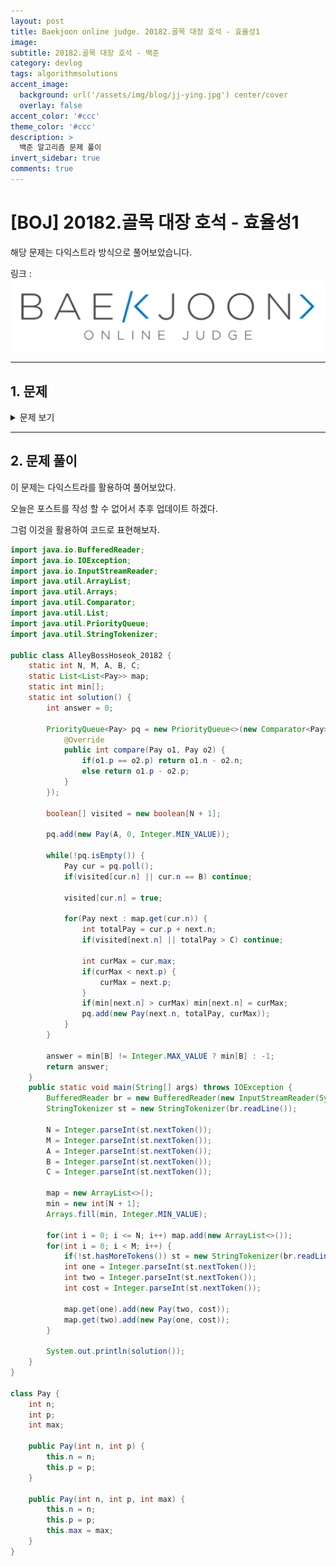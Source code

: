 ```yaml
---
layout: post
title: Baekjoon online judge. 20182.골목 대장 호석 - 효율성1
image: 
subtitle: 20182.골목 대장 호석 - 백준
category: devlog
tags: algorithmsolutions
accent_image: 
  background: url('/assets/img/blog/jj-ying.jpg') center/cover
  overlay: false
accent_color: '#ccc'
theme_color: '#ccc'
description: >
  백준 알고리즘 문제 풀이
invert_sidebar: true
comments: true
---
```


# [BOJ] 20182.골목 대장 호석 - 효율성1
해당 문제는 다익스트라 방식으로 풀어보았습니다.

링크 :
[![image](/assets/img/algo_img/baekjoon_logo.png)](https://www.acmicpc.net/problem/20182)

---
## 1. 문제
<details>
<summary>문제 보기</summary>
<div markdown="1">

|시간 제한|메모리 제한|
|------|---|
|3 초|512 MB|

소싯적 호석이는 골목 대장의 삶을 살았다. 호석이가 살던 마을은 N 개의 교차로와 M 개의 골목이 있었다. 교차로의 번호는 1번부터 N 번까지로 표현한다. 골목은 서로 다른 두 교차로를 양방향으로 이어주며 임의의 두 교차로를 잇는 골목은 최대 한 개만 존재한다. 분신술을 쓰는 호석이는 모든 골목에 자신의 분신을 두었고, 골목마다 통과하는 사람에게 수금할 것이다. 수금하는 요금은 골목마다 다를 수 있다.

당신은 A 번 교차로에서 B 번 교차로까지 C 원을 가지고 가려고 한다. 호석이의 횡포를 보며 짜증은 나지만, 분신술을 이겨낼 방법이 없어서 돈을 내고 가려고 한다. 하지만 이왕 지나갈 거면, 최소한의 수치심을 받고 싶다. 당신이 받는 수치심은 경로 상에서 가장 많이 낸 돈에 비례하기 때문에, 결국 갈 수 있는 다양한 방법들 중에서 최소한의 수치심을 받으려고 한다. 즉, 한 골목에서 내야 하는 최대 요금을 최소화하는 것이다.

![image](https://i.imgur.com/72X0NKv.png)

예를 들어, 위의 그림과 같이 5개의 교차로와 5개의 골목이 있으며, 당신이 1번 교차로에서 3번 교차로로 가고 싶은 상황이라고 하자. 만약 10원을 들고 출발한다면 2가지 경로로 갈 수 있다. 1번 -> 2번 -> 3번 교차로로 이동하게 되면 총 10원이 필요하고 이 과정에서 최대 수금액을 5원이었고, 1번 -> 4번 -> 5번 -> 3번 교차로로 이동하게 되면 총 8원이 필요하며 최대 수금액은 6원이 된다. 최소한의 수치심을 얻는 경로는 최대 수금액이 5인 경로이다. 하지만 만약 8원밖에 없다면, 전자의 경로는 갈 수 없기 때문에 최대 수금액이 6원인 경로로 가야 하는 것이 최선이다.

당신은 앞선 예제를 통해서, 수치심을 줄이고 싶을 수록 같거나 더 많은 돈이 필요하고, 수치심을 더 받는 것을 감수하면 같거나 더 적은 돈이 필요하게 된다는 것을 알게 되었다. 마을의 지도와 골목마다 존재하는 호석이가 수금하는 금액을 안다면, 당신이 한 골목에서 내야하는 최대 요금의 최솟값을 계산하자. 만약 지금 가진 돈으로는 절대로 목표 지점을 갈 수 없다면 -1 을 출력하라.

### 입력(Input)

첫 줄에 교차로 개수 N, 골목 개수 M, 시작 교차로 번호 A, 도착 교차로 번호 B, 가진 돈 C 가 공백으로 구분되어 주어진다. 이어서 M 개의 줄에 걸쳐서 각 골목이 잇는 교차로 2개의 번호와, 골목의 수금액이 공백으로 구분되어 주어진다. 같은 교차로를 잇는 골목은 최대 한 번만 주어지며, 골목은 양방향이다.


### 출력(Output)

호석이가 지키고 있는 골목들을 통해서 시작 교차로에서 도착 교차로까지 C 원 이하로 가는 경로들 중에, 지나는 골목의 요금의 최댓값의 최솟값을 출력하라. 만약 갈 수 없다면 -1을 출력한다.

### 제한

 - 1 ≤ N ≤ 100,000
 - 1 ≤ M ≤ 500,000
 - 1 ≤ C ≤ 2,000,000
 - 1 ≤ 골목 별 수금액 ≤ 20
 - 1 ≤ A, B ≤ N, A ≠ B
 - 골목이 잇는 교차로의 번호는 서로 다르다.

</div>
</details>

---

## 2. 문제 풀이
이 문제는 다익스트라를 활용하여 풀어보았다.   

오늘은 포스트를 작성 할 수 없어서 추후 업데이트 하겠다.


그럼 이것을 활용하여 코드로 표현해보자.

```java
import java.io.BufferedReader;
import java.io.IOException;
import java.io.InputStreamReader;
import java.util.ArrayList;
import java.util.Arrays;
import java.util.Comparator;
import java.util.List;
import java.util.PriorityQueue;
import java.util.StringTokenizer;

public class AlleyBossHoseok_20182 {
    static int N, M, A, B, C;
    static List<List<Pay>> map;
    static int min[];
    static int solution() {
        int answer = 0;

        PriorityQueue<Pay> pq = new PriorityQueue<>(new Comparator<Pay>(){
            @Override
            public int compare(Pay o1, Pay o2) {
                if(o1.p == o2.p) return o1.n - o2.n;
                else return o1.p - o2.p;
            }
        });

        boolean[] visited = new boolean[N + 1];

        pq.add(new Pay(A, 0, Integer.MIN_VALUE));

        while(!pq.isEmpty()) {
            Pay cur = pq.poll();
            if(visited[cur.n] || cur.n == B) continue;
            
            visited[cur.n] = true;

            for(Pay next : map.get(cur.n)) {
                int totalPay = cur.p + next.n;
                if(visited[next.n] || totalPay > C) continue;

                int curMax = cur.max;
                if(curMax < next.p) {
                    curMax = next.p;
                }
                if(min[next.n] > curMax) min[next.n] = curMax;
                pq.add(new Pay(next.n, totalPay, curMax)); 
            }
        }
        
        answer = min[B] != Integer.MAX_VALUE ? min[B] : -1;
        return answer;
    }
    public static void main(String[] args) throws IOException {
        BufferedReader br = new BufferedReader(new InputStreamReader(System.in));
        StringTokenizer st = new StringTokenizer(br.readLine());

        N = Integer.parseInt(st.nextToken());
        M = Integer.parseInt(st.nextToken());
        A = Integer.parseInt(st.nextToken());
        B = Integer.parseInt(st.nextToken());
        C = Integer.parseInt(st.nextToken());

        map = new ArrayList<>();
        min = new int[N + 1];
        Arrays.fill(min, Integer.MIN_VALUE);

        for(int i = 0; i <= N; i++) map.add(new ArrayList<>());
        for(int i = 0; i < M; i++) {
            if(!st.hasMoreTokens()) st = new StringTokenizer(br.readLine());
            int one = Integer.parseInt(st.nextToken());
            int two = Integer.parseInt(st.nextToken());
            int cost = Integer.parseInt(st.nextToken());

            map.get(one).add(new Pay(two, cost));
            map.get(two).add(new Pay(one, cost));
        }

        System.out.println(solution());
    }
}

class Pay {
    int n;
    int p;
    int max;

    public Pay(int n, int p) {
        this.n = n;
        this.p = p;
    }

    public Pay(int n, int p, int max) {
        this.n = n;
        this.p = p;
        this.max = max;
    }
}

```